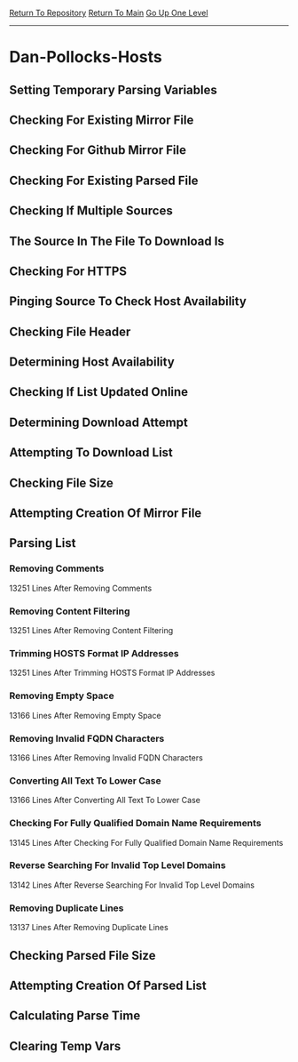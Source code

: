 [Return To Repository](https://github.com/deathbybandaid/piholeparser/)
[Return To Main](https://github.com/deathbybandaid/piholeparser/blob/master/RecentRunLogs/Mainlog.md)
[Go Up One Level](https://github.com/deathbybandaid/piholeparser/blob/master/RecentRunLogs/TopLevelScripts/30-Processing-Blacklists.md)
____________________________________
# Dan-Pollocks-Hosts
## Setting Temporary Parsing Variables
## Checking For Existing Mirror File
## Checking For Github Mirror File
## Checking For Existing Parsed File
## Checking If Multiple Sources
## The Source In The File To Download Is
## Checking For HTTPS
## Pinging Source To Check Host Availability
## Checking File Header
## Determining Host Availability
## Checking If List Updated Online
## Determining Download Attempt
## Attempting To Download List
## Checking File Size
## Attempting Creation Of Mirror File
## Parsing List
### Removing Comments
13251 Lines After Removing Comments
### Removing Content Filtering
13251 Lines After Removing Content Filtering
### Trimming HOSTS Format IP Addresses
13251 Lines After Trimming HOSTS Format IP Addresses
### Removing Empty Space
13166 Lines After Removing Empty Space
### Removing Invalid FQDN Characters
13166 Lines After Removing Invalid FQDN Characters
### Converting All Text To Lower Case
13166 Lines After Converting All Text To Lower Case
### Checking For Fully Qualified Domain Name Requirements
13145 Lines After Checking For Fully Qualified Domain Name Requirements
### Reverse Searching For Invalid Top Level Domains
13142 Lines After Reverse Searching For Invalid Top Level Domains
### Removing Duplicate Lines
13137 Lines After Removing Duplicate Lines
## Checking Parsed File Size
## Attempting Creation Of Parsed List
## Calculating Parse Time
## Clearing Temp Vars
